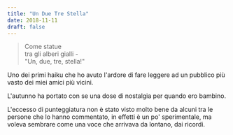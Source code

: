 ```yaml
---
title: "Un Due Tre Stella"
date: 2018-11-11
draft: false
---
```

>Come statue\
>tra gli alberi gialli -\
>"Un, due, tre, stella!"
<!--more-->

Uno dei primi haiku che ho avuto l'ardore di fare leggere ad un pubblico più vasto dei miei amici più vicini.

L'autunno ha portato con se una dose di nostalgia per quando ero bambino.

L'eccesso di punteggiatura non è stato visto molto bene da alcuni tra le persone che lo hanno commentato, in effetti è un po' sperimentale, ma voleva sembrare come una voce che arrivava da lontano, dai ricordi.